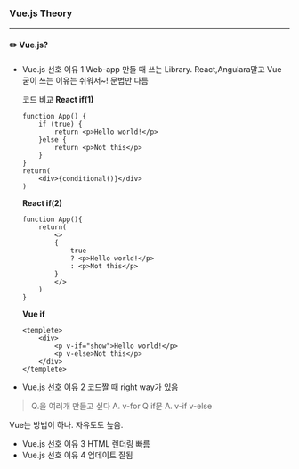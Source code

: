 ### Vue.js Theory
----
#### ✏️ Vue.js?
- Vue.js 선호 이유 1
Web-app 만들 때 쓰는 Library. React,Angulara말고 Vue 굳이 쓰는 이유는 쉬워서~!
문법만 다름

    코드 비교
    **React if(1)**
    ```
    function App() {
        if (true) {
            return <p>Hello world!</p>
        }else {
            return <p>Not this</p>
        }
    }
    return(
        <div>{conditional()}</div>
    )
    ```
    **React if(2)**
    ```
    function App(){
        return(
            <>
            {
                true
                ? <p>Hello world!</p>
                : <p>Not this</p>
            }
            </>
        )
    }
    ```
    **Vue if**
    ```
    <templete>
        <div>
            <p v-if="show">Hello world!</p>
            <p v-else>Not this</p>
        </div>
    </templete>
    ```
- Vue.js 선호 이유 2
코드짤 때 right way가 있음
>  Q.<HTML>을 여러개 만들고 싶다
A. v-for
Q<HTML> if문
A. v-if v-else

Vue는 방법이 하나. 자유도도 높음.

- Vue.js 선호 이유 3
HTML 렌더링 빠름
- Vue.js 선호 이유 4
업데이트 잘됨